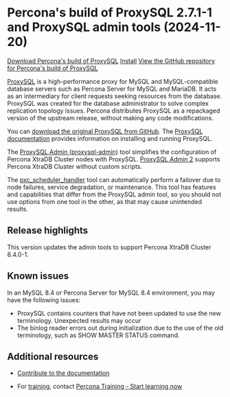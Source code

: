 #  Percona's build of ProxySQL 2.7.1-1 and ProxySQL admin tools (2024-11-20)

[Download Percona's build of ProxySQL](https://www.percona.com/download-proxysql)
[Install](install-v2.md)
[View the GitHub repository for Percona's build of ProxySQL](https://github.com/percona/proxysql-admin-tool)

[ProxySQL](https://proxysql.com/) is a high-performance proxy for MySQL and MySQL-compatible database servers such as Percona Server for MySQL and MariaDB. It acts as an intermediary for client requests seeking resources from the database. ProxySQL was created for the database administrator to solve complex replication topology issues. Percona distributes ProxySQL as a repackaged version of the upstream release, without making any code modifications. 

You can [download the original ProxySQL from GitHub](https://github.com/sysown/proxysql/releases). The [ProxySQL documentation](https://proxysql.com/documentation/) provides information on installing and running ProxySQL.

The [ProxySQL Admin (proxysql-admin)](proxysql-admin-tool-v2-config.md) tool simplifies the configuration of Percona XtraDB Cluster nodes with ProxySQL.  [ProxySQL Admin 2](proxysql-admin-tool-functions.md) supports Percona XtraDB Cluster without custom scripts.

The [pxc_scheduler_handler](psh-overview.md) tool can automatically perform a failover due to node failures, service degradation, or maintenance. This tool has features and capabilities that differ from the ProxySQL admin tool, so you should not use options from one tool in the other, as that may cause unintended results.

## Release highlights

This version updates the admin tools to support Percona XtraDB Cluster 8.4.0-1.

## Known issues

In an MySQL 8.4 or Percona Server for MySQL 8.4 environment, you may have the following issues:

* ProxySQL contains counters that have not been updated to use the new terminology. Unexpected results may occur
* The binlog reader errors out during initialization due to the use of the old terminology, such as SHOW MASTER STATUS command.

## Additional resources

- [Contribute to the documentation](https://github.com/percona/proxysql-admin-tool-doc/blob/main/contributing.md)

- For [training](https://www.percona.com/training), contact [Percona Training - Start learning now](https://learn.percona.com/contact-me)